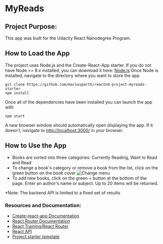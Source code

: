 # MyReads

## Project Purpose:

This app was built for the Udacity React Nanodegree Program.

## How to Load the App

The project uses Node.js and the Create-React-App starter.  If you do not have Node >= 8.x installed, you can download it here: [Node.js](https://nodejs.org/en/)
Once Node is installed, navigate to the directory where you want to store the app
```
git clone https://github.com/mariosparth/reactnd-project-myreads-starter
npm install
```
Once all of the dependencies have been installed you can launch the app with
```
npm start
```

A new browser window should automatically open displaying the app.  If it doesn't, navigate to [http://localhost:3000/](http://localhost:3000/) in your browser.

## How to Use the App
* Books are sorted into three categories: Currently Reading, Want to Read and Read
* To change a book's category or remove a book from the list, click on the green button on  the book cover
![Change menu](src/screenshots/change-shelf.png "change")
* To add new books, click on the green + button at the bottom of the page.
Enter an author's name or subject. Up to 20 items will be returned.

*Note: The backend API is limited to a fixed set of results

### Resources and Documentation:
* [Create-react-app Documentation](https://github.com/facebookincubator/create-react-app)
* [React Router Documentation](http://knowbody.github.io/react-router-docs/)
* [React Training/React Router](https://reacttraining.com/react-router/web/api/BrowserRouter)
* [React API](https://facebook.github.io/react/docs/react-api.html)
* [Project starter template](https://github.com/udacity/reactnd-project-myreads-starter)
